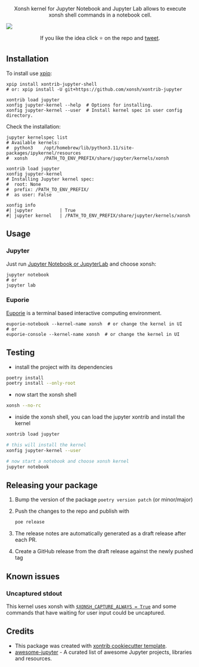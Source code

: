 <p align="center">
Xonsh kernel for Jupyter Notebook and Jupyter Lab allows to execute
xonsh shell commands in a notebook cell.
</p>

<p>
<img src="https://repository-images.githubusercontent.com/471969357/59a14abc-8966-4d97-a40c-80a4d444238c">
</p>

<p align="center">
If you like the idea click ⭐ on the repo and <a href="https://twitter.com/intent/tweet?text=Nice%20xontrib%20for%20the%20xonsh%20shell!&url=https://github.com/xonsh/xontrib-jupyter-shell" target="_blank">tweet</a>.
</p>


## Installation

To install use [xpip](https://xon.sh/aliases.html#xpip):

```xsh
xpip install xontrib-jupyter-shell
# or: xpip install -U git+https://github.com/xonsh/xontrib-jupyter

xontrib load jupyter
xonfig jupyter-kernel --help  # Options for installing.
xonfig jupyter-kernel --user  # Install kernel spec in user config directory.
```

Check the installation:
```xsh
jupyter kernelspec list
# Available kernels:
#  python3    /opt/homebrew/lib/python3.11/site-packages/ipykernel/resources
#  xonsh      /PATH_TO_ENV_PREFIX/share/jupyter/kernels/xonsh

xontrib load jupyter
xonfig jupyter-kernel
# Installing Jupyter kernel spec:
#  root: None
#  prefix: /PATH_TO_ENV_PREFIX/
#  as user: False

xonfig info
#| jupyter          | True
#| jupyter kernel   | /PATH_TO_ENV_PREFIX/share/jupyter/kernels/xonsh

```

## Usage

### Jupyter

Just run [Jupyter Notebook or JupyterLab](https://jupyter.org/) and choose xonsh:

```xsh
jupyter notebook
# or
jupyter lab
```

### Euporie

[Euporie](https://github.com/joouha/euporie) is a terminal based interactive computing environment.

```xsh
euporie-notebook --kernel-name xonsh  # or change the kernel in UI
# or
euporie-console --kernel-name xonsh  # or change the kernel in UI
```

## Testing

- install the project with its dependencies
```bash
poetry install
poetry install --only-root
```
- now start the xonsh shell

```sh
xonsh --no-rc
```

- inside the xonsh shell, you can load the jupyter xontrib and install the kernel

```sh
xontrib load jupyter

# this will install the kernel
xonfig jupyter-kernel --user

# now start a notebook and choose xonsh kernel
jupyter notebook
```

## Releasing your package

1. Bump the version of the package `poetry version patch` (or minor/major)
2. Push the changes to the repo and publish with

    ```bash
    poe release
    ```

3. The release notes are automatically generated as a draft release after each PR.
4. Create a GitHub release from the draft release against the newly pushed tag

## Known issues

### Uncaptured stdout

This kernel uses xonsh with [`$XONSH_CAPTURE_ALWAYS = True`](https://xon.sh/envvars.html#xonsh-capture-always) and some commands that have waiting for user input could be uncaptured.

## Credits

* This package was created with [xontrib cookiecutter template](https://github.com/xonsh/xontrib-cookiecutter).
* [awesome-jupyter](https://github.com/markusschanta/awesome-jupyter) - A curated list of awesome Jupyter projects, libraries and resources.
